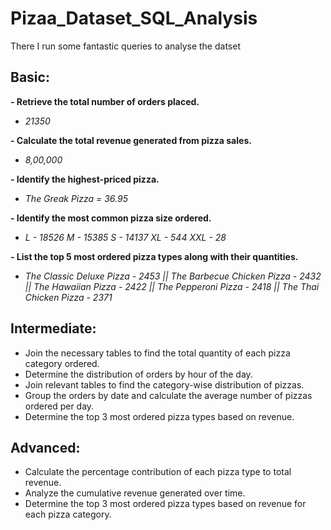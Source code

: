 # Pizaa_Dataset_SQL_Analysis

There I run some fantastic queries to analyse the datset 

## Basic:
  **- Retrieve the total number of orders placed.**
  -  *21350*
    
  **- Calculate the total revenue generated from pizza sales.**
  - *8,00,000*
    
  **- Identify the highest-priced pizza.**
  - *The Greak Pizza = 36.95*
    
  **- Identify the most common pizza size ordered.**
  - *L - 18526
      M	- 15385
      S	- 14137
      XL	- 544
      XXL	- 28*
     
    
  **- List the top 5 most ordered pizza types along with their quantities.**
  - *The Classic Deluxe Pizza -	2453 || 
The Barbecue Chicken Pizza -	2432 || 
The Hawaiian Pizza	- 2422 ||
The Pepperoni Pizza	- 2418 ||
The Thai Chicken Pizza	- 2371*


## Intermediate:
  - Join the necessary tables to find the total quantity of each pizza category ordered.
  - Determine the distribution of orders by hour of the day.
  - Join relevant tables to find the category-wise distribution of pizzas.
  - Group the orders by date and calculate the average number of pizzas ordered per day.
  - Determine the top 3 most ordered pizza types based on revenue.

## Advanced:
  - Calculate the percentage contribution of each pizza type to total revenue.
  - Analyze the cumulative revenue generated over time.
  - Determine the top 3 most ordered pizza types based on revenue for each pizza category.

